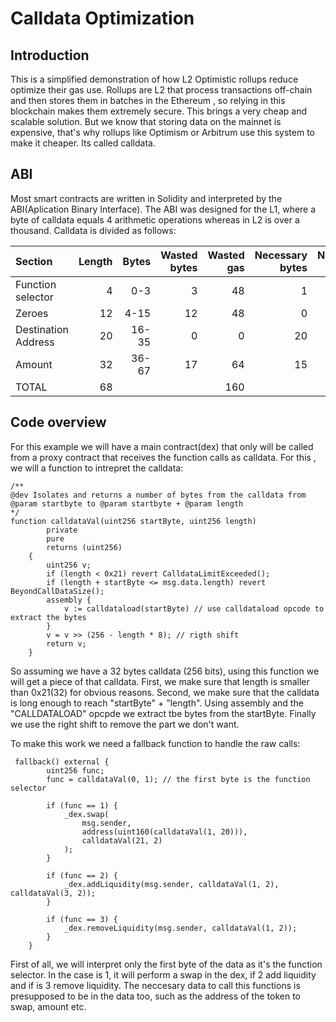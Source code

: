 # Calldata Optimization

## Introduction

This is a simplified demonstration of how L2 Optimistic rollups reduce optimize their gas use. Rollups are L2 that process transactions off-chain and then stores them in batches in the Ethereum , so relying in this blockchain makes them extremely secure. This brings a very cheap and scalable solution. But we know that storing data on the mainnet is expensive, that's why rollups like Optimism or Arbitrum use this system to make it cheaper. Its called calldata.

## ABI

Most smart contracts are written in Solidity and interpreted by the ABI(Aplication Binary Interface). The ABI was designed for the L1, where a byte of calldata equals 4 arithmetic operations whereas in L2 is over a thousand. Calldata is divided as follows:

| Section          | Length          | Bytes |Wasted bytes|Wasted gas|Necessary bytes| Necessary gas|
| :------------    |----------------:| -----:| ----------:|---------:|--------------:|-------------:|
| Function selector| 4               | 0-3	 |  3         |48 | 1 | 16|
| Zeroes           | 12              |  4-15 |  12        |48 | 0 |0 |
| Destination Address| 20            |  16-35|  0         |0 | 20 |320|
| Amount            | 32             | 36-67 |  17        |64 | 15 |240
| TOTAL            |  68|||160||576|


## Code overview

For this example we will have a main contract(dex) that only will be called from a proxy contract that receives the function calls as calldata. For this , we will a function to intrepret the calldata: 

```
/**  
@dev Isolates and returns a number of bytes from the calldata from @param startbyte to @param startbyte + @param length
*/
function calldataVal(uint256 startByte, uint256 length)
        private
        pure
        returns (uint256)
    {
        uint256 v;
        if (length < 0x21) revert CalldataLimitExceeded();
        if (length + startByte <= msg.data.length) revert BeyondCallDataSize();
        assembly {
            v := calldataload(startByte) // use calldataload opcode to extract the bytes
        }
        v = v >> (256 - length * 8); // rigth shift
        return v;
    }
```

So assuming we have a 32 bytes calldata (256 bits), using this function we will get a piece of that calldata. First, we make sure that length is smaller than 0x21(32) for obvious reasons. Second, we make sure that the calldata is long enough to reach "startByte" + "length". Using assembly and the "CALLDATALOAD" opcpde we extract tbe bytes from the startByte. Finally we use the right shift to remove the part we don't want.

To make this work we need a fallback function to handle the raw calls:

```
 fallback() external {
        uint256 func;
        func = calldataVal(0, 1); // the first byte is the function selector

        if (func == 1) {
            _dex.swap(
                msg.sender,
                address(uint160(calldataVal(1, 20))),
                calldataVal(21, 2)
            );
        }

        if (func == 2) {
            _dex.addLiquidity(msg.sender, calldataVal(1, 2), calldataVal(3, 2));
        }

        if (func == 3) {
            _dex.removeLiquidity(msg.sender, calldataVal(1, 2));
        }
    }
```

First of all, we will interpret only the first byte of the data as it's the function selector. In the case is 1, it will perform a swap in the dex, if 2 add liquidity and if is 3 remove liquidity. The neccesary data to call this functions is presupposed to be in the data too, such as the address of the token to swap, amount etc.

